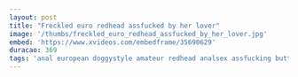 ```yaml
---
layout: post
title: "Freckled euro redhead assfucked by her lover"
image: '/thumbs/freckled_euro_redhead_assfucked_by_her_lover.jpg'
embed: 'https://www.xvideos.com/embedframe/35690629'
duracao: 369
tags: 'anal european doggystyle amateur redhead analsex assfucking buttfucking cumonass euro classy reversecowgirl glamour passionate eurosex'
---
```

